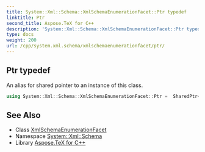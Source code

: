 ```yaml
---
title: System::Xml::Schema::XmlSchemaEnumerationFacet::Ptr typedef
linktitle: Ptr
second_title: Aspose.TeX for C++
description: 'System::Xml::Schema::XmlSchemaEnumerationFacet::Ptr typedef. An alias for shared pointer to an instance of this class in C++.'
type: docs
weight: 200
url: /cpp/system.xml.schema/xmlschemaenumerationfacet/ptr/
---
```

## Ptr typedef


An alias for shared pointer to an instance of this class.

```cpp
using System::Xml::Schema::XmlSchemaEnumerationFacet::Ptr =  SharedPtr<XmlSchemaEnumerationFacet>
```

## See Also

* Class [XmlSchemaEnumerationFacet](../)
* Namespace [System::Xml::Schema](../../)
* Library [Aspose.TeX for C++](../../../)
